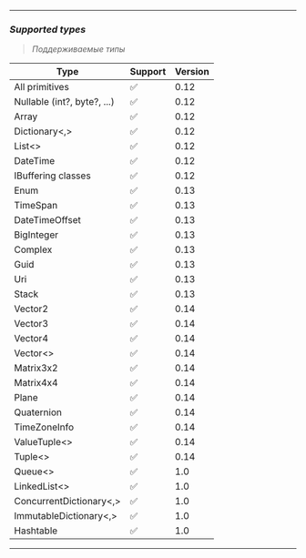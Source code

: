 
---
### *Supported types*
>*Поддерживаемые типы*

| Type                        | Support | Version |
| --------------------------- | ------- | ------- |
| All primitives              | ✅       | 0.12    |
| Nullable (int?, byte?, ...) | ✅       | 0.12    |
| Array                       | ✅       | 0.12    |
| Dictionary<,>               | ✅       | 0.12    |
| List<>                      | ✅       | 0.12    |
| DateTime                    | ✅       | 0.12    |
| IBuffering classes          | ✅       | 0.12    |
| Enum                        | ✅       | 0.13    |
| TimeSpan                    | ✅       | 0.13    |
| DateTimeOffset              | ✅       | 0.13    |
| BigInteger                  | ✅       | 0.13    |
| Complex                     | ✅       | 0.13    |
| Guid                        | ✅       | 0.13    |
| Uri                         | ✅       | 0.13    |
| Stack                       | ✅       | 0.13    |
| Vector2                     | ✅       | 0.14    |
| Vector3                     | ✅       | 0.14    |
| Vector4                     | ✅       | 0.14    |
| Vector<>                    | ✅       | 0.14    |
| Matrix3x2                   | ✅       | 0.14    |
| Matrix4x4                   | ✅       | 0.14    |
| Plane                       | ✅       | 0.14    |
| Quaternion                  | ✅       | 0.14    |
| TimeZoneInfo                | ✅       | 0.14    |
| ValueTuple<>                | ✅       | 0.14    |
| Tuple<>                     | ✅       | 0.14    |
| Queue<>                     | ✅       | 1.0     |
| LinkedList<>                | ✅       | 1.0     |
| ConcurrentDictionary<,>     | ✅       | 1.0     |
| ImmutableDictionary<,>      | ✅       | 1.0     |
| Hashtable                   | ✅       | 1.0     |

---